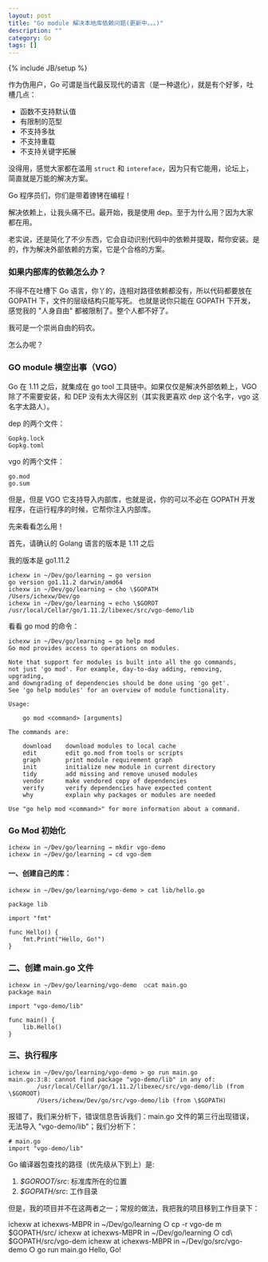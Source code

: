 ```yaml
---
layout: post
title: "Go module 解决本地库依赖问题(更新中。。。)"
description: ""
category: Go
tags: []
---
```

{% include JB/setup %}

作为伪用户，Go 可谓是当代最反现代的语言（是一种退化），就是有个好爹，吐槽几点：

* 函数不支持默认值
* 有限制的范型
* 不支持多肽
* 不支持重载
* 不支持关键字拓展

没得用，感觉大家都在滥用 `struct` 和 `intereface`，因为只有它能用，论坛上，简直就是万能的解决方案。

Go 程序员们，你们是带着镣铐在编程！

解决依赖上，让我头痛不已。最开始，我是使用 dep。至于为什么用？因为大家都在用。

老实说，还是简化了不少东西，它会自动识别代码中的依赖并提取，帮你安装。是的，作为解决外部依赖的方案，它是个合格的方案。

### 如果内部库的依赖怎么办？

不得不在吐槽下 Go 语言，你丫的，连相对路径依赖都没有，所以代码都要放在 GOPATH 下，文件的层级结构只能写死。 
也就是说你只能在 GOPATH 下开发，感觉我的 "人身自由" 都被限制了。整个人都不好了。

我可是一个崇尚自由的码农。

怎么办呢？

### GO module 横空出事（VGO）

Go 在 1.11 之后，就集成在 go tool 工具链中。如果仅仅是解决外部依赖上，VGO 除了不需要安装，和 DEP 没有太大得区别（其实我更喜欢 dep 这个名字，vgo 这名字太路人）。

dep 的两个文件：

    Gopkg.lock
    Gopkg.toml
    
vgo 的两个文件：

    go.mod
    go.sum

但是，但是 VGO 它支持导入内部库，也就是说，你的可以不必在 GOPATH 开发程序，在运行程序的时候，它帮你注入内部库。

先来看看怎么用！

首先，请确认的 Golang 语言的版本是 1.11 之后

我的版本是 go1.11.2

    ichexw in ~/Dev/go/learning → go version
    go version go1.11.2 darwin/amd64
    ichexw in ~/Dev/go/learning → cho \$GOPATH
    /Users/ichexw/Dev/go
    ichexw in ~/Dev/go/learning → echo \$GOROT
    /usr/local/Cellar/go/1.11.2/libexec/src/vgo-demo/lib
    
看看 go mod 的命令：

	ichexw in ~/Dev/go/learning → go help mod
	Go mod provides access to operations on modules.
	
	Note that support for modules is built into all the go commands,
	not just 'go mod'. For example, day-to-day adding, removing, upgrading,
	and downgrading of dependencies should be done using 'go get'.
	See 'go help modules' for an overview of module functionality.
	
	Usage:
	
		go mod <command> [arguments]
	
	The commands are:
	
		download    download modules to local cache
		edit        edit go.mod from tools or scripts
		graph       print module requirement graph
		init        initialize new module in current directory
		tidy        add missing and remove unused modules
		vendor      make vendored copy of dependencies
		verify      verify dependencies have expected content
		why         explain why packages or modules are needed
	
	Use "go help mod <command>" for more information about a command.


### Go Mod 初始化

	ichexw in ~/Dev/go/learning → mkdir vgo-demo
	ichexw in ~/Dev/go/learning → cd vgo-dem

#### 一、创建自己的库：

	ichexw in ~/Dev/go/learning/vgo-demo > cat lib/hello.go
	
	package lib
	
	import "fmt"
	
	func Hello() {
	    fmt.Print("Hello, Go!")
	}
    
### 二、创建 main.go 文件

    ichexw in ~/Dev/go/learning/vgo-demo  ○cat main.go
    package main

    import "vgo-demo/lib"
    
    func main() {
        lib.Hello()
    }

### 三、执行程序

    ichexw in ~/Dev/go/learning/vgo-demo > go run main.go
    main.go:3:8: cannot find package "vgo-demo/lib" in any of:
            /usr/local/Cellar/go/1.11.2/libexec/src/vgo-demo/lib (from \$GOROOT)
            /Users/ichexw/Dev/go/src/vgo-demo/lib (from \$GOPATH)
            
报错了，我们来分析下，错误信息告诉我们：main.go 文件的第三行出现错误，无法导入 "vgo-demo/lib"；我们分析下：

    # main.go
    import "vgo-demo/lib"
    
Go 编译器包查找的路径（优先级从下到上）是:

1. *$GOROOT/src*: 标准库所在的位置
2. *$GOPATH/src*: 工作目录

但是，我的项目并不在这两者之一；常规的做法，我把我的项目移到工作目录下：

ichexw at ichexws-MBPR in ~/Dev/go/learning  ○ cp -r vgo-de m $GOPATH/src/
                                                               ichexw at ichexws-MBPR in ~/Dev/go/learning  ○ cd\ $GOPATH/src/vgo-dem
ichexw at ichexws-MBPR in ~/Dev/go/src/vgo-demo  ○ go run main.go
Hello, Go!
